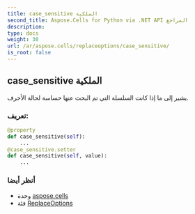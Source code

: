 ```yaml
---
title: case_sensitive الملكية
second_title: Aspose.Cells for Python via .NET API المراجع
description:
type: docs
weight: 30
url: /ar/aspose.cells/replaceoptions/case_sensitive/
is_root: false
---
```

##  case_sensitive الملكية

يشير إلى ما إذا كانت السلسلة التي تم البحث عنها حساسة لحالة الأحرف.
###  تعريف:
```python
@property
def case_sensitive(self):
    ...
@case_sensitive.setter
def case_sensitive(self, value):
    ...
```

###  أنظر أيضا
* وحدة [aspose.cells](../../)
* فئة [ReplaceOptions](/cells/python-net/ar/aspose.cells/replaceoptions)
